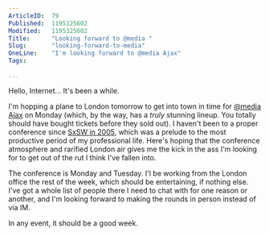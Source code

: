 ```yaml
---
ArticleID:  79
Published:  1195325602
Modified:   1195325602
Title:      "Looking forward to @media "
Slug:       "looking-forward-to-media"
OneLine:    "I'm looking forward to @media Ajax"
Tags:       

...
```

Hello, Internet...  It's been a while.

I'm hopping a plane to London tomorrow to get into town in time for [@media Ajax][atmedia] on Monday (which, by the way, has a _truly_ stunning lineup.  You totally should have bought tickets before they sold out).  I haven't been to a proper conference since [SxSW in 2005][sxsw], which was a prelude to the most productive period of my professional life.  Here's hoping that the conference atmosphere and rarified London air gives me the kick in the ass I'm looking for to get out of the rut I think I've fallen into.

The conference is Monday and Tuesday.  I'l be working from the London office the rest of the week, which should be entertaining, if nothing else.  I've got a whole list of people there I need to chat with for one reason or another, and I'm looking forward to making the rounds in person instead of via IM.  

In any event, it should be a good week.  

[atmedia]: http://www.vivabit.com/atmediaAjax/ "@media Ajax"
[sxsw]: http://2005.sxsw.com/interactive/ "South by Southwest Interactive Conference in 2005"